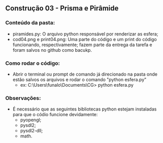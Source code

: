 ## Construção 03 - Prisma e Pirâmide

### Conteúdo da pasta:
- piramides.py: O arquivo python responsável por renderizar as esfera;
- cod04.png e print04.png: Uma parte do código e um print do código funcionando, respectivamente; fazem parte da entrega da tarefa e foram salvos no github como bacukp.

### Como rodar o código:
- Abrir o terminal ou prompt de comando já direcionado na pasta onde estão salvos os arquivos e rodar o comando "python esfera.py"
  - ex: C:\Users\funalo\Documents\CG> python esfera.py

### Observações:
- É necessário que as seguintes bibliotecas python estejam instaladas para que o códio funcione devidamente:
  - pyopengl;
  - pysdl2;
  - pysdl2-dll;
  - math.
